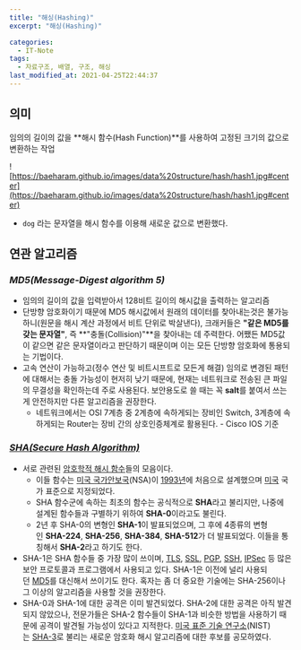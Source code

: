 ```yaml
---
title: "해싱(Hashing)"
excerpt: "해싱(Hashing)"

categories:
  - IT-Note
tags:
  - 자료구조, 배열, 구조, 해싱
last_modified_at: 2021-04-25T22:44:37
---
```


## 의미

임의의 길이의 값을 **해시 함수(Hash Function)**를 사용하여 고정된 크기의 값으로 변환하는 작업

![https://baeharam.github.io/images/data%20structure/hash/hash1.jpg#center](https://baeharam.github.io/images/data%20structure/hash/hash1.jpg#center)

- `dog` 라는 문자열을 해시 함수를 이용해 새로운 값으로 변환했다.

## 연관 알고리즘

### *MD5(Message-Digest algorithm 5)*

- 임의의 길이의 값을 입력받아서 128비트 길이의 해시값을 출력하는 알고리즘
- 단방향 암호화이기 때문에 MD5 해시값에서 원래의 데이터를 찾아내는것은 불가능하니(원문을 해시 계산 과정에서 비트 단위로 박살낸다), 크래커들은 **"같은 MD5를 갖는 문자열"**, 즉 **"충돌(Collision)"**을 찾아내는 데 주력한다. 어쨌든 MD5값이 같으면 같은 문자열이라고 판단하기 때문이며 이는 모든 단방향 암호화에 통용되는 기법이다.
- 고속 연산이 가능하고(정수 연산 및 비트시프트로 모든게 해결) 임의로 변경된 패턴에 대해서는 충돌 가능성이 현저히 낮기 때문에, 현재는 네트워크로 전송된 큰 파일의 무결성을 확인하는데 주로 사용된다. 보안용도로 쓸 때는 꼭 **salt**를 붙여서 쓰는 게 안전하지만 다른 알고리즘을 권장한다.
    - 네트워크에서는 OSI 7계층 중 2계층에 속하게되는 장비인 Switch, 3계층에 속하게되는 Router는 장비 간의 상호인증체계로 활용된다. - Cisco IOS 기준

### *[SHA(Secure Hash Algorithm)](https://ko.wikipedia.org/wiki/SHA)*

- 서로 관련된 [암호학적 해시 함수](https://ko.wikipedia.org/wiki/%EC%95%94%ED%98%B8%ED%95%99%EC%A0%81_%ED%95%B4%EC%8B%9C_%ED%95%A8%EC%88%98)들의 모음이다.
    - 이들 함수는 [미국 국가안보국](https://ko.wikipedia.org/wiki/%EB%AF%B8%EA%B5%AD_%EA%B5%AD%EA%B0%80%EC%95%88%EB%B3%B4%EA%B5%AD)(NSA)이 [1993년](https://ko.wikipedia.org/wiki/1993%EB%85%84)에 처음으로 설계했으며 [미국](https://ko.wikipedia.org/wiki/%EB%AF%B8%EA%B5%AD) 국가 표준으로 지정되었다.
    - SHA 함수군에 속하는 최초의 함수는 공식적으로 **SHA**라고 불리지만, 나중에 설계된 함수들과 구별하기 위하여 **SHA-0**이라고도 불린다.
    - 2년 후 SHA-0의 변형인 **SHA-1**이 발표되었으며, 그 후에 4종류의 변형인 **SHA-224**, **SHA-256**, **SHA-384**, **SHA-512**가 더 발표되었다. 이들을 통칭해서 **SHA-2**라고 하기도 한다.
- SHA-1은 SHA 함수들 중 가장 많이 쓰이며, [TLS](https://ko.wikipedia.org/wiki/%ED%8A%B8%EB%9E%9C%EC%8A%A4%ED%8F%AC%ED%8A%B8_%EB%A0%88%EC%9D%B4%EC%96%B4_%EB%B3%B4%EC%95%88), [SSL](https://ko.wikipedia.org/wiki/SSL), [PGP](https://ko.wikipedia.org/wiki/PGP_(%EC%86%8C%ED%94%84%ED%8A%B8%EC%9B%A8%EC%96%B4)), [SSH](https://ko.wikipedia.org/wiki/%EC%8B%9C%ED%81%90%EC%96%B4_%EC%85%B8), [IPSec](https://ko.wikipedia.org/wiki/IPSec) 등 많은 보안 프로토콜과 프로그램에서 사용되고 있다. SHA-1은 이전에 널리 사용되던 [MD5](https://ko.wikipedia.org/wiki/MD5)를 대신해서 쓰이기도 한다. 혹자는 좀 더 중요한 기술에는 SHA-256이나 그 이상의 알고리즘을 사용할 것을 권장한다.
- SHA-0과 SHA-1에 대한 공격은 이미 발견되었다. SHA-2에 대한 공격은 아직 발견되지 않았으나, 전문가들은 SHA-2 함수들이 SHA-1과 비슷한 방법을 사용하기 때문에 공격이 발견될 가능성이 있다고 지적한다. [미국 표준 기술 연구소](https://ko.wikipedia.org/wiki/%EB%AF%B8%EA%B5%AD_%ED%91%9C%EC%A4%80_%EA%B8%B0%EC%88%A0_%EC%97%B0%EA%B5%AC%EC%86%8C)(NIST)는 [SHA-3](https://ko.wikipedia.org/wiki/SHA-3)로 불리는 새로운 암호화 해시 알고리즘에 대한 후보를 공모하였다.